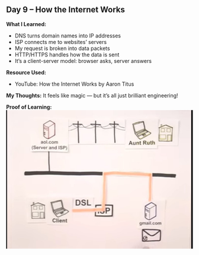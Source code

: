 ## Day 9 – How the Internet Works

**What I Learned:**
- DNS turns domain names into IP addresses
- ISP connects me to websites’ servers
- My request is broken into data packets
- HTTP/HTTPS handles how the data is sent
- It’s a client-server model: browser asks, server answers

**Resource Used:**
- YouTube: How the Internet Works by Aaron Titus

**My Thoughts:**
It feels like magic — but it’s all just brilliant engineering!

**Proof of Learning:**
![Screenshot](Screenshot_2025_0415_205103.jpg)
